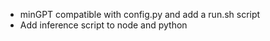 -   minGPT compatible with config.py and add a run.sh script
-   Add inference script to node and python
